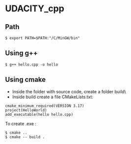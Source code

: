 # UDACITY_cpp

## Path

```
$ export PATH=$PATH:"/C/MinGW/bin"
```

## Using g++

```
$ g++ hello.cpp -o hello
```

## Using cmake

- Inside the folder with source code, create a folder build\
- Inside build create a file CMakeLists.txt:

```
cmake_minimum_required(VERSION 3.17)
project(HelloWorld)
add_executable(hello hello.cpp)
```

To create .exe :
```
$ cmake ..
$ cmake -- build .
```
